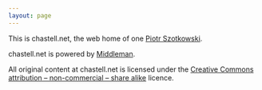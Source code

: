 ```yaml
---
layout: page
---
```


This is <span class='chastell-net'>chastell.net</span>, the web
home of one [Piotr Szotkowski](mailto:chastell@chastell.net).

<span class='chastell-net'>chastell.net</span> is
powered by [Middleman](http://middlemanapp.com).

All original content at <span class='chastell-net'>chastell.net</span>
is licensed under the [Creative Commons attribution – non-commercial
– share alike](http://creativecommons.org/licenses/by-nc-sa/3.0/)
licence.
